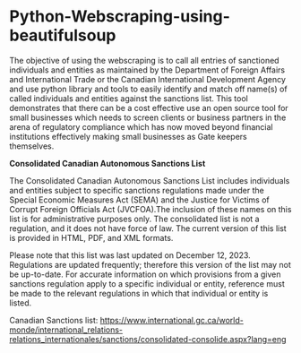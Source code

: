 # Python-Webscraping-using-beautifulsoup

The objective of using the webscraping is to call all entries of sanctioned individuals and entities as maintained by the Department of Foreign Affairs and International Trade or the Canadian International Development Agency
and use python library and tools to easily identify and match off name(s) of called individuals and entities against the sanctions list. This tool demonstrates that there can be a cost effective use an open source tool for small businesses which needs to screen clients or business partners in the arena of regulatory compliance which has now moved beyond financial institutions effectively making small businesses as Gate keepers themselves.


**Consolidated Canadian Autonomous Sanctions List**

The Consolidated Canadian Autonomous Sanctions List includes individuals and entities subject to specific sanctions regulations made under the Special Economic Measures Act (SEMA) and the Justice for Victims of Corrupt Foreign Officials Act (JVCFOA).The inclusion of these names on this list is for administrative purposes only. The consolidated list is not a regulation, and it does not have force of law.
The current version of this list is provided in HTML, PDF, and XML formats.

Please note that this list was last updated on December 12, 2023. Regulations are updated frequently; therefore this version of the list may not be up-to-date.
For accurate information on which provisions from a given sanctions regulation apply to a specific individual or entity, reference must be made to the relevant regulations in which that individual or entity is listed.

Canadian Sanctions list:
https://www.international.gc.ca/world-monde/international_relations-relations_internationales/sanctions/consolidated-consolide.aspx?lang=eng
